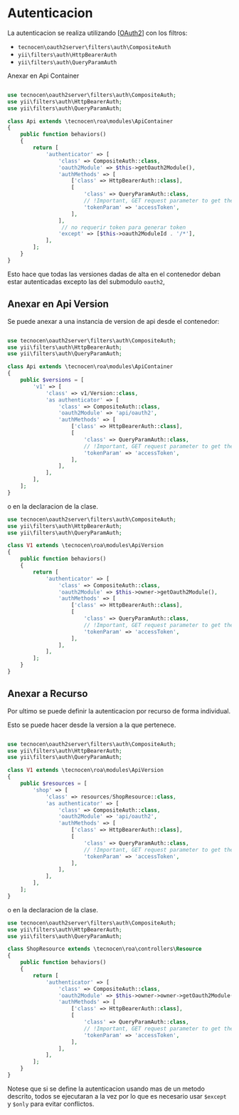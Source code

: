 Autenticacion
=============

La autenticacion se realiza utilizando [[OAuth2]] con los filtros:

- `tecnocen\oauth2server\filters\auth\CompositeAuth`
- `yii\filters\auth\HttpBearerAuth`
- `yii\filters\auth\QueryParamAuth`

Anexar en Api Container

```php

use tecnocen\oauth2server\filters\auth\CompositeAuth;
use yii\filters\auth\HttpBearerAuth;
use yii\filters\auth\QueryParamAuth;

class Api extends \tecnocen\roa\modules\ApiContainer
{
    public function behaviors()
    {
        return [
            'authenticator' => [
                'class' => CompositeAuth::class,
                'oauth2Module' => $this->getOauth2Module(),
                'authMethods' => [
                    ['class' => HttpBearerAuth::class],
                    [
                        'class' => QueryParamAuth::class,
                        // !Important, GET request parameter to get the token.
                        'tokenParam' => 'accessToken',
                    ],
                ],
                 // no requerir token para generar token
                'except' => [$this->oauth2ModuleId . '/*'],
            ],
        ];
    }
}
```

Esto hace que todas las versiones dadas de alta en el contenedor deban estar
autenticadas excepto las del submodulo `oauth2`,

Anexar en Api Version
---------------------

Se puede anexar a una instancia de version de api desde el contenedor:

```php

use tecnocen\oauth2server\filters\auth\CompositeAuth;
use yii\filters\auth\HttpBearerAuth;
use yii\filters\auth\QueryParamAuth;

class Api extends \tecnocen\roa\modules\ApiContainer
{
    public $versions = [
        'v1' => [
            'class' => v1/Version::class,
            'as authenticator' => [
                'class' => CompositeAuth::class,
                'oauth2Module' => 'api/oauth2',
                'authMethods' => [
                    ['class' => HttpBearerAuth::class],
                    [
                        'class' => QueryParamAuth::class,
                        // !Important, GET request parameter to get the token.
                        'tokenParam' => 'accessToken',
                    ],
                ],
            ],
        ],
    ];
}
```

o en la declaracion de la clase.

```php
use tecnocen\oauth2server\filters\auth\CompositeAuth;
use yii\filters\auth\HttpBearerAuth;
use yii\filters\auth\QueryParamAuth;

class V1 extends \tecnocen\roa\modules\ApiVersion
{
    public function behaviors()
    {
        return [
            'authenticator' => [
                'class' => CompositeAuth::class,
                'oauth2Module' => $this->owner->getOauth2Module(),
                'authMethods' => [
                    ['class' => HttpBearerAuth::class],
                    [
                        'class' => QueryParamAuth::class,
                        // !Important, GET request parameter to get the token.
                        'tokenParam' => 'accessToken',
                    ],
                ],
            ],
        ];
    }
}
```

Anexar a Recurso
----------------

Por ultimo se puede definir la autenticacion por recurso de forma individual.

Esto se puede hacer desde la version a la que pertenece.


```php

use tecnocen\oauth2server\filters\auth\CompositeAuth;
use yii\filters\auth\HttpBearerAuth;
use yii\filters\auth\QueryParamAuth;

class V1 extends \tecnocen\roa\modules\ApiVersion
{
    public $resources = [
        'shop' => [
            'class' => resources/ShopResource::class,
            'as authenticator' => [
                'class' => CompositeAuth::class,
                'oauth2Module' => 'api/oauth2',
                'authMethods' => [
                    ['class' => HttpBearerAuth::class],
                    [
                        'class' => QueryParamAuth::class,
                        // !Important, GET request parameter to get the token.
                        'tokenParam' => 'accessToken',
                    ],
                ],
            ],
        ],
    ];
}
```

o en la declaracion de la clase.

```php
use tecnocen\oauth2server\filters\auth\CompositeAuth;
use yii\filters\auth\HttpBearerAuth;
use yii\filters\auth\QueryParamAuth;

class ShopResource extends \tecnocen\roa\controllers\Resource
{
    public function behaviors()
    {
        return [
            'authenticator' => [
                'class' => CompositeAuth::class,
                'oauth2Module' => $this->owner->owner->getOauth2Module(),
                'authMethods' => [
                    ['class' => HttpBearerAuth::class],
                    [
                        'class' => QueryParamAuth::class,
                        // !Important, GET request parameter to get the token.
                        'tokenParam' => 'accessToken',
                    ],
                ],
            ],
        ];
    }
}
```

Notese que si se define la autenticacion usando mas de un metodo descrito,
todos se ejecutaran a la vez por lo que es necesario usar `$except` y `$only`
para evitar conflictos.

[OAuth2]: https://oauth.net/2/
